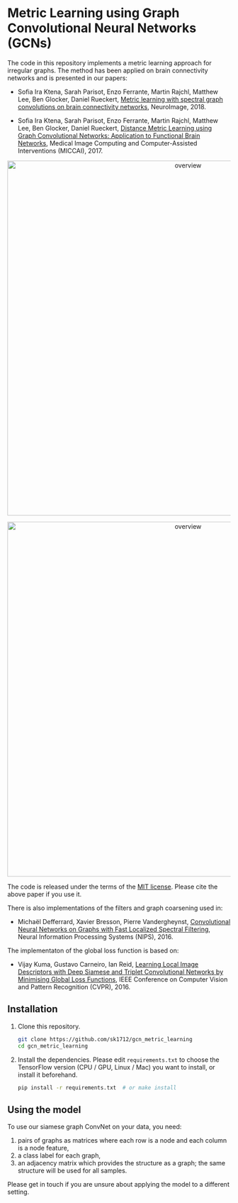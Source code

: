 # Metric Learning using Graph Convolutional Neural Networks (GCNs)

The code in this repository implements a metric learning approach for irregular
graphs. The method has been applied on brain connectivity networks and is
presented in our papers:

* Sofia Ira Ktena, Sarah Parisot, Enzo Ferrante, Martin Rajchl, Matthew Lee,
  Ben Glocker, Daniel Rueckert, [Metric learning with spectral graph convolutions on brain connectivity networks](https://www.sciencedirect.com/science/article/pii/S1053811917310765), NeuroImage, 2018.

* Sofia Ira Ktena, Sarah Parisot, Enzo Ferrante, Martin Rajchl, Matthew Lee,
  Ben Glocker, Daniel Rueckert, [Distance Metric Learning using Graph Convolutional
  Networks: Application to Functional Brain Networks](https://arxiv.org/abs/1703.02161), Medical Image Computing
  and Computer-Assisted Interventions (MICCAI), 2017.

<p align="center">
<img src="http://www.doc.ic.ac.uk/~sk1712/graph_construction.pdf" alt="overview" width="800"/>
</p>
<p align="center">
<img src="http://www.doc.ic.ac.uk/~sk1712/overview_metric_learning.pdf" alt="overview" width="800"/>
</p>

The code is released under the terms of the [MIT license](LICENSE.txt). Please
cite the above paper if you use it.

There is also implementations of the filters and graph coarsening used in:
* Michaël Defferrard, Xavier Bresson, Pierre Vandergheynst, [Convolutional Neural
  Networks on Graphs with Fast Localized Spectral Filtering](https://arxiv.org/abs/1606.09375), Neural
  Information Processing Systems (NIPS), 2016.

The implementaton of the global loss function is based on:
* Vijay Kuma, Gustavo Carneiro, Ian Reid, [Learning Local Image Descriptors with Deep
  Siamese and Triplet Convolutional Networks by Minimising Global Loss Functions](https://arxiv.org/abs/1512.09272),
  IEEE Conference on Computer Vision and Pattern Recognition (CVPR), 2016.

## Installation

1. Clone this repository.
   ```sh
   git clone https://github.com/sk1712/gcn_metric_learning
   cd gcn_metric_learning
   ```

2. Install the dependencies. Please edit `requirements.txt` to choose the
   TensorFlow version (CPU / GPU, Linux / Mac) you want to install, or install
   it beforehand.
   ```sh
   pip install -r requirements.txt  # or make install
   ```

## Using the model

To use our siamese graph ConvNet on your data, you need:

1. pairs of graphs as matrices where each row is a node and each column is a node feature,
2. a class label for each graph,
3. an adjacency matrix which provides the structure as a graph; the same structure 
   will be used for all samples.

Please get in touch if you are unsure about applying the model to a different
setting.
